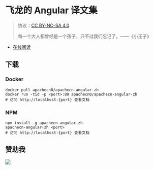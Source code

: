 # 飞龙的 Angular 译文集

> 协议：[CC BY-NC-SA 4.0](http://creativecommons.org/licenses/by-nc-sa/4.0/)
> 
> 每一个大人都曾经是一个孩子，只不过我们忘记了。——《小王子》

* [在线阅读](https://ng.apachecn.org)
## 下载

### Docker

```
docker pull apachecn0/apachecn-angular-zh
docker run -tid -p <port>:80 apachecn0/apachecn-angular-zh
# 访问 http://localhost:{port} 查看文档
```

### NPM

```
npm install -g apachecn-angular-zh
apachecn-angular-zh <port>
# 访问 http://localhost:{port} 查看文档
```

## 赞助我

![](https://img-blog.csdnimg.cn/20200112005920729.png)
